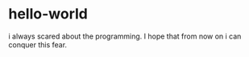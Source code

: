 # hello-world

i always scared about the programming. I hope that from now on i can conquer this fear.
